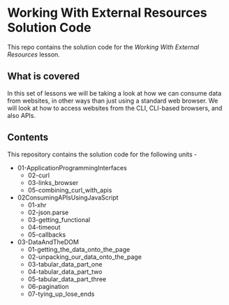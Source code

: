 # Working With External Resources Solution Code

This repo contains the solution code for the *Working With External Resources* lesson.

## What is covered
In this set of lessons we will be taking a look at how we can consume data from websites, in other ways than just using a standard web browser. We will look at how to access websites from the CLI, CLI-based browsers, and also APIs.

## Contents
This repository contains the solution code for the following units -
  - 01-ApplicationProgrammingInterfaces
    - 02-curl
    - 03-links_browser
    - 05-combining_curl_with_apis
  - 02ConsumingAPIsUsingJavaScript
    - 01-xhr
    - 02-json.parse
    - 03-getting_functional
    - 04-timeout
    - 05-callbacks
  - 03-DataAndTheDOM
    - 01-getting_the_data_onto_the_page
    - 02-unpacking_our_data_onto_the_page
    - 03-tabular_data_part_one
    - 04-tabular_data_part_two
    - 05-tabular_data_part_three
    - 06-pagination
    - 07-tying_up_lose_ends